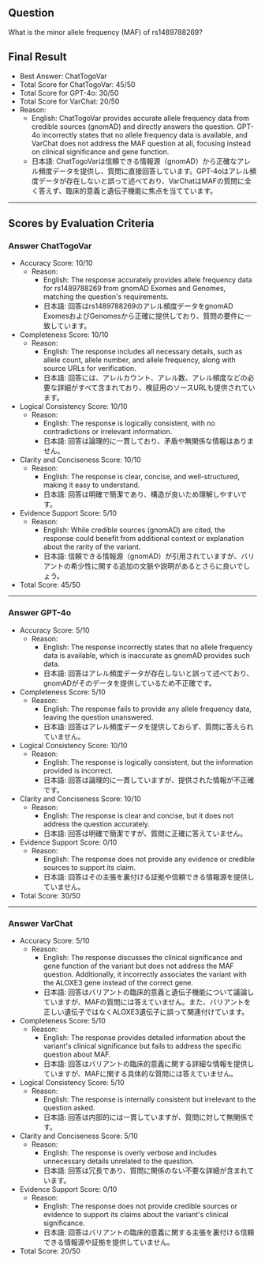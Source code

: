 ## Question

What is the minor allele frequency (MAF) of rs1489788269?

## Final Result

- Best Answer: ChatTogoVar
- Total Score for ChatTogoVar: 45/50
- Total Score for GPT-4o: 30/50
- Total Score for VarChat: 20/50
- Reason:
  - English: ChatTogoVar provides accurate allele frequency data from credible sources (gnomAD) and directly answers the question. GPT-4o incorrectly states that no allele frequency data is available, and VarChat does not address the MAF question at all, focusing instead on clinical significance and gene function.
  - 日本語: ChatTogoVarは信頼できる情報源（gnomAD）から正確なアレル頻度データを提供し、質問に直接回答しています。GPT-4oはアレル頻度データが存在しないと誤って述べており、VarChatはMAFの質問に全く答えず、臨床的意義と遺伝子機能に焦点を当てています。

---

## Scores by Evaluation Criteria

### Answer ChatTogoVar
- Accuracy Score: 10/10
  - Reason: 
    - English: The response accurately provides allele frequency data for rs1489788269 from gnomAD Exomes and Genomes, matching the question's requirements.
    - 日本語: 回答はrs1489788269のアレル頻度データをgnomAD ExomesおよびGenomesから正確に提供しており、質問の要件に一致しています。
- Completeness Score: 10/10
  - Reason: 
    - English: The response includes all necessary details, such as allele count, allele number, and allele frequency, along with source URLs for verification.
    - 日本語: 回答には、アレルカウント、アレル数、アレル頻度などの必要な詳細がすべて含まれており、検証用のソースURLも提供されています。
- Logical Consistency Score: 10/10
  - Reason: 
    - English: The response is logically consistent, with no contradictions or irrelevant information.
    - 日本語: 回答は論理的に一貫しており、矛盾や無関係な情報はありません。
- Clarity and Conciseness Score: 10/10
  - Reason: 
    - English: The response is clear, concise, and well-structured, making it easy to understand.
    - 日本語: 回答は明確で簡潔であり、構造が良いため理解しやすいです。
- Evidence Support Score: 5/10
  - Reason: 
    - English: While credible sources (gnomAD) are cited, the response could benefit from additional context or explanation about the rarity of the variant.
    - 日本語: 信頼できる情報源（gnomAD）が引用されていますが、バリアントの希少性に関する追加の文脈や説明があるとさらに良いでしょう。
- Total Score: 45/50

---

### Answer GPT-4o
- Accuracy Score: 5/10
  - Reason: 
    - English: The response incorrectly states that no allele frequency data is available, which is inaccurate as gnomAD provides such data.
    - 日本語: 回答はアレル頻度データが存在しないと誤って述べており、gnomADがそのデータを提供しているため不正確です。
- Completeness Score: 5/10
  - Reason: 
    - English: The response fails to provide any allele frequency data, leaving the question unanswered.
    - 日本語: 回答はアレル頻度データを提供しておらず、質問に答えられていません。
- Logical Consistency Score: 10/10
  - Reason: 
    - English: The response is logically consistent, but the information provided is incorrect.
    - 日本語: 回答は論理的に一貫していますが、提供された情報が不正確です。
- Clarity and Conciseness Score: 10/10
  - Reason: 
    - English: The response is clear and concise, but it does not address the question accurately.
    - 日本語: 回答は明確で簡潔ですが、質問に正確に答えていません。
- Evidence Support Score: 0/10
  - Reason: 
    - English: The response does not provide any evidence or credible sources to support its claim.
    - 日本語: 回答はその主張を裏付ける証拠や信頼できる情報源を提供していません。
- Total Score: 30/50

---

### Answer VarChat
- Accuracy Score: 5/10
  - Reason: 
    - English: The response discusses the clinical significance and gene function of the variant but does not address the MAF question. Additionally, it incorrectly associates the variant with the ALOXE3 gene instead of the correct gene.
    - 日本語: 回答はバリアントの臨床的意義と遺伝子機能について議論していますが、MAFの質問には答えていません。また、バリアントを正しい遺伝子ではなくALOXE3遺伝子に誤って関連付けています。
- Completeness Score: 5/10
  - Reason: 
    - English: The response provides detailed information about the variant's clinical significance but fails to address the specific question about MAF.
    - 日本語: 回答はバリアントの臨床的意義に関する詳細な情報を提供していますが、MAFに関する具体的な質問には答えていません。
- Logical Consistency Score: 5/10
  - Reason: 
    - English: The response is internally consistent but irrelevant to the question asked.
    - 日本語: 回答は内部的には一貫していますが、質問に対して無関係です。
- Clarity and Conciseness Score: 5/10
  - Reason: 
    - English: The response is overly verbose and includes unnecessary details unrelated to the question.
    - 日本語: 回答は冗長であり、質問に関係のない不要な詳細が含まれています。
- Evidence Support Score: 0/10
  - Reason: 
    - English: The response does not provide credible sources or evidence to support its claims about the variant's clinical significance.
    - 日本語: 回答はバリアントの臨床的意義に関する主張を裏付ける信頼できる情報源や証拠を提供していません。
- Total Score: 20/50
